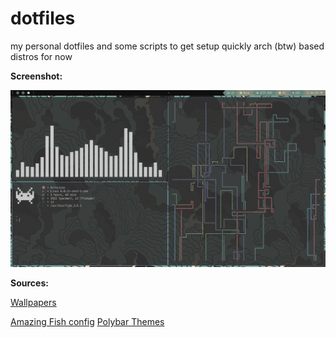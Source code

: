 # dotfiles

my personal dotfiles and some scripts to get setup quickly
arch (btw) based distros for now

**Screenshot:**

![image](https://github.com/ibndiaye/dotfiles/blob/main/preview.png?raw=true)

**Sources:**

[Wallpapers](https://github.com/fkf-studios/wallpapers)

[Amazing Fish config](https://github.com/fkf-studios/fishy)
[Polybar Themes](https://github.com/adi1090x/polybar-themes)
